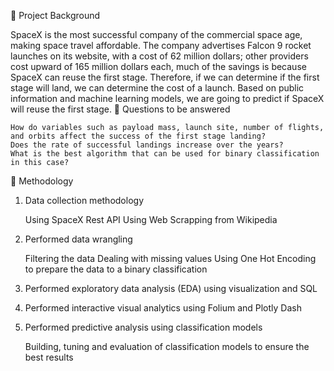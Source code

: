 📄 Project Background

SpaceX is the most successful company of the commercial space age, making space travel affordable. The company advertises Falcon 9 rocket launches on its website, with a cost of 62 million dollars; other providers cost upward of 165 million dollars each, much of the savings is because SpaceX can reuse the first stage. Therefore, if we can determine if the first stage will land, we can determine the cost of a launch. Based on public information and machine learning models, we are going to predict if SpaceX will reuse the first stage.
📄 Questions to be answered

    How do variables such as payload mass, launch site, number of flights, and orbits affect the success of the first stage landing?
    Does the rate of successful landings increase over the years?
    What is the best algorithm that can be used for binary classification in this case?

📄 Methodology
1. Data collection methodology

    Using SpaceX Rest API
    Using Web Scrapping from Wikipedia

2. Performed data wrangling

    Filtering the data
    Dealing with missing values
    Using One Hot Encoding to prepare the data to a binary classification

3. Performed exploratory data analysis (EDA) using visualization and SQL
4. Performed interactive visual analytics using Folium and Plotly Dash
5. Performed predictive analysis using classification models

    Building, tuning and evaluation of classification models to ensure the best results
